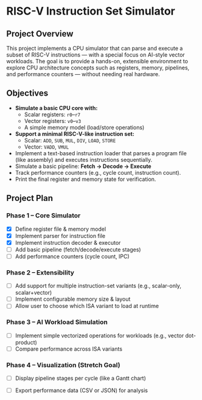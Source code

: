 # RISC-V Instruction Set Simulator

## Project Overview

This project implements a CPU simulator that can parse and execute a subset of RISC-V instructions — with a special focus on AI-style vector workloads. The goal is to provide a hands-on, extensible environment to explore CPU architecture concepts such as registers, memory, pipelines, and performance counters — without needing real hardware.

## Objectives

- **Simulate a basic CPU core with:**
  - Scalar registers: `r0`–`r7`
  - Vector registers: `v0`–`v3`
  - A simple memory model (load/store operations)
- **Support a minimal RISC-V-like instruction set:**
  - Scalar: `ADD`, `SUB`, `MUL`, `DIV`, `LOAD`, `STORE`
  - Vector: `VADD`, `VMUL`
- Implement a text-based instruction loader that parses a program file (like assembly) and executes instructions sequentially.
- Simulate a basic pipeline: **Fetch → Decode → Execute**
- Track performance counters (e.g., cycle count, instruction count).
- Print the final register and memory state for verification.

## Project Plan

### Phase 1 – Core Simulator
- [x] Define register file & memory model  
- [x] Implement parser for instruction file  
- [x] Implement instruction decoder & executor  
- [ ] Add basic pipeline (fetch/decode/execute stages)  
- [ ] Add performance counters (cycle count, IPC)  

### Phase 2 – Extensibility
- [ ] Add support for multiple instruction-set variants (e.g., scalar-only, scalar+vector)  
- [ ] Implement configurable memory size & layout  
- [ ] Allow user to choose which ISA variant to load at runtime  

### Phase 3 – AI Workload Simulation
- [ ] Implement simple vectorized operations for workloads (e.g., vector dot-product)  
- [ ] Compare performance across ISA variants  

### Phase 4 – Visualization (Stretch Goal)
- [ ] Display pipeline stages per cycle (like a Gantt chart)  
- [ ] Export performance data (CSV or JSON) for analysis  

